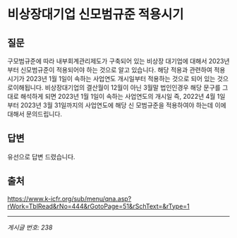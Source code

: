 # 비상장대기업 신모범규준 적용시기

## 질문
구모범규준에 따라 내부회계관리제도가 구축되어 있는 비상장 대기업에 대해서 2023년부터 신모범규준이 적용되어야 하는 것으로 알고 있습니다.
해당 적용과 관련하여 적용시기가 2023년 1월 1일이 속하는 사업연도 개시일부터 적용하는 것으로 되어 있는 것으로이해됩니다.
비상장대기업의 결산월이 12월이 아닌 3월말 법인인경우 해당 문구를 그대로 해석하게 되면 2023년 1월 1일이 속하는 사업연도의 개시일
즉, 2022년 4월 1일부터 2023년 3월 31일까지의 사업연도에 해당 신 모범규준을 적용하여야 하는데 이에 대해서 문의드립니다.

## 답변
유선으로 답변 드렸습니다.

## 출처
https://www.k-icfr.org/sub/menu/qna.asp?rWork=TblRead&rNo=444&rGotoPage=51&rSchText=&rType=1

---
*게시글 번호: 238*
